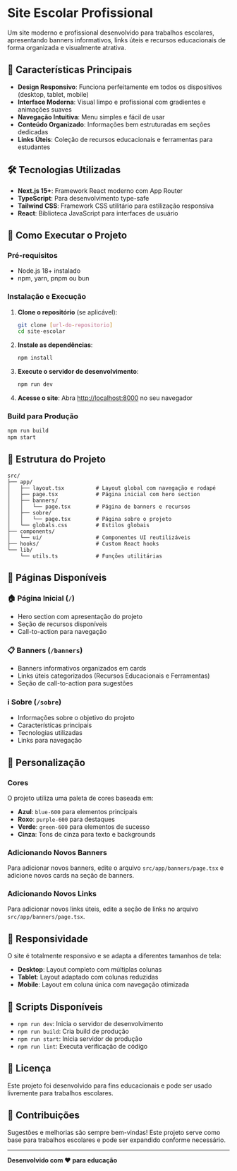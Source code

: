# Site Escolar Profissional

Um site moderno e profissional desenvolvido para trabalhos escolares, apresentando banners informativos, links úteis e recursos educacionais de forma organizada e visualmente atrativa.

## 🎯 Características Principais

- **Design Responsivo**: Funciona perfeitamente em todos os dispositivos (desktop, tablet, mobile)
- **Interface Moderna**: Visual limpo e profissional com gradientes e animações suaves
- **Navegação Intuitiva**: Menu simples e fácil de usar
- **Conteúdo Organizado**: Informações bem estruturadas em seções dedicadas
- **Links Úteis**: Coleção de recursos educacionais e ferramentas para estudantes

## 🛠️ Tecnologias Utilizadas

- **Next.js 15+**: Framework React moderno com App Router
- **TypeScript**: Para desenvolvimento type-safe
- **Tailwind CSS**: Framework CSS utilitário para estilização responsiva
- **React**: Biblioteca JavaScript para interfaces de usuário

## 🚀 Como Executar o Projeto

### Pré-requisitos
- Node.js 18+ instalado
- npm, yarn, pnpm ou bun

### Instalação e Execução

1. **Clone o repositório** (se aplicável):
   ```bash
   git clone [url-do-repositorio]
   cd site-escolar
   ```

2. **Instale as dependências**:
   ```bash
   npm install
   ```

3. **Execute o servidor de desenvolvimento**:
   ```bash
   npm run dev
   ```

4. **Acesse o site**:
   Abra [http://localhost:8000](http://localhost:8000) no seu navegador

### Build para Produção

```bash
npm run build
npm start
```

## 📁 Estrutura do Projeto

```
src/
├── app/
│   ├── layout.tsx          # Layout global com navegação e rodapé
│   ├── page.tsx            # Página inicial com hero section
│   ├── banners/
│   │   └── page.tsx        # Página de banners e recursos
│   ├── sobre/
│   │   └── page.tsx        # Página sobre o projeto
│   └── globals.css         # Estilos globais
├── components/
│   └── ui/                 # Componentes UI reutilizáveis
├── hooks/                  # Custom React hooks
└── lib/
    └── utils.ts            # Funções utilitárias
```

## 📄 Páginas Disponíveis

### 🏠 Página Inicial (`/`)
- Hero section com apresentação do projeto
- Seção de recursos disponíveis
- Call-to-action para navegação

### 📋 Banners (`/banners`)
- Banners informativos organizados em cards
- Links úteis categorizados (Recursos Educacionais e Ferramentas)
- Seção de call-to-action para sugestões

### ℹ️ Sobre (`/sobre`)
- Informações sobre o objetivo do projeto
- Características principais
- Tecnologias utilizadas
- Links para navegação

## 🎨 Personalização

### Cores
O projeto utiliza uma paleta de cores baseada em:
- **Azul**: `blue-600` para elementos principais
- **Roxo**: `purple-600` para destaques
- **Verde**: `green-600` para elementos de sucesso
- **Cinza**: Tons de cinza para texto e backgrounds

### Adicionando Novos Banners
Para adicionar novos banners, edite o arquivo `src/app/banners/page.tsx` e adicione novos cards na seção de banners.

### Adicionando Novos Links
Para adicionar novos links úteis, edite a seção de links no arquivo `src/app/banners/page.tsx`.

## 📱 Responsividade

O site é totalmente responsivo e se adapta a diferentes tamanhos de tela:
- **Desktop**: Layout completo com múltiplas colunas
- **Tablet**: Layout adaptado com colunas reduzidas
- **Mobile**: Layout em coluna única com navegação otimizada

## 🔧 Scripts Disponíveis

- `npm run dev`: Inicia o servidor de desenvolvimento
- `npm run build`: Cria build de produção
- `npm run start`: Inicia servidor de produção
- `npm run lint`: Executa verificação de código

## 📝 Licença

Este projeto foi desenvolvido para fins educacionais e pode ser usado livremente para trabalhos escolares.

## 🤝 Contribuições

Sugestões e melhorias são sempre bem-vindas! Este projeto serve como base para trabalhos escolares e pode ser expandido conforme necessário.

---

**Desenvolvido com ❤️ para educação**
